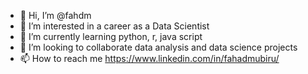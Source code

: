 - 👋 Hi, I’m @fahdm
- 👀 I’m interested in a career as a Data Scientist
- 🌱 I’m currently learning python, r, java script
- 💞️ I’m looking to collaborate data analysis and data science projects
- 📫 How to reach me https://www.linkedin.com/in/fahadmubiru/

<!---
fahdm/fahdm is a ✨ special ✨ repository because its `README.md` (this file) appears on your GitHub profile.
You can click the Preview link to take a look at your changes.
--->
